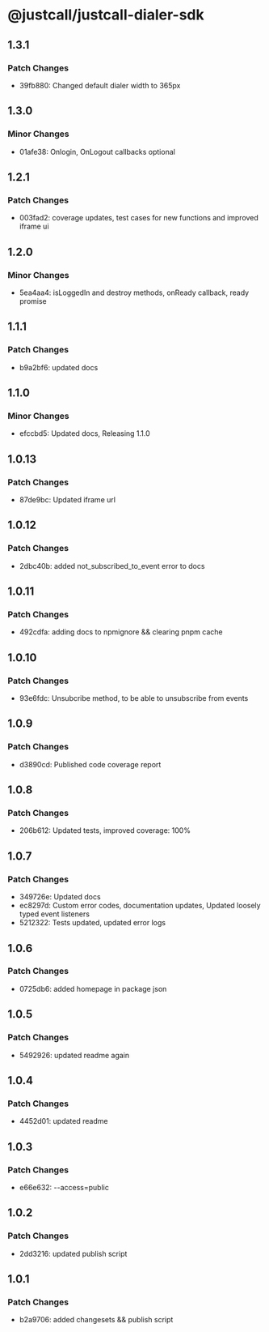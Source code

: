 # @justcall/justcall-dialer-sdk

## 1.3.1

### Patch Changes

- 39fb880: Changed default dialer width to 365px

## 1.3.0

### Minor Changes

- 01afe38: Onlogin, OnLogout callbacks optional

## 1.2.1

### Patch Changes

- 003fad2: coverage updates, test cases for new functions and improved iframe ui

## 1.2.0

### Minor Changes

- 5ea4aa4: isLoggedIn and destroy methods, onReady callback, ready promise

## 1.1.1

### Patch Changes

- b9a2bf6: updated docs

## 1.1.0

### Minor Changes

- efccbd5: Updated docs, Releasing 1.1.0

## 1.0.13

### Patch Changes

- 87de9bc: Updated iframe url

## 1.0.12

### Patch Changes

- 2dbc40b: added not_subscribed_to_event error to docs

## 1.0.11

### Patch Changes

- 492cdfa: adding docs to npmignore && clearing pnpm cache

## 1.0.10

### Patch Changes

- 93e6fdc: Unsubcribe method, to be able to unsubscribe from events

## 1.0.9

### Patch Changes

- d3890cd: Published code coverage report

## 1.0.8

### Patch Changes

- 206b612: Updated tests, improved coverage: 100%

## 1.0.7

### Patch Changes

- 349726e: Updated docs
- ec8297d: Custom error codes, documentation updates, Updated loosely typed event listeners
- 5212322: Tests updated, updated error logs

## 1.0.6

### Patch Changes

- 0725db6: added homepage in package json

## 1.0.5

### Patch Changes

- 5492926: updated readme again

## 1.0.4

### Patch Changes

- 4452d01: updated readme

## 1.0.3

### Patch Changes

- e66e632: --access=public

## 1.0.2

### Patch Changes

- 2dd3216: updated publish script

## 1.0.1

### Patch Changes

- b2a9706: added changesets && publish script
